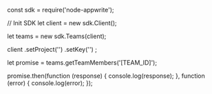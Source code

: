 const sdk = require('node-appwrite');

// Init SDK
let client = new sdk.Client();

let teams = new sdk.Teams(client);

client
    .setProject('')
    .setKey('')
;

let promise = teams.getTeamMembers('[TEAM_ID]');

promise.then(function (response) {
    console.log(response);
}, function (error) {
    console.log(error);
});